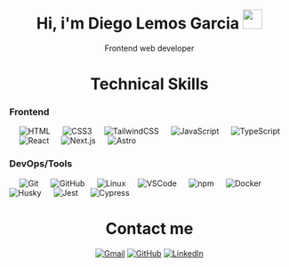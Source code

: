 <h1 align="center">Hi, i'm Diego Lemos Garcia <img
src="https://media.giphy.com/media/hvRJCLFzcasrR4ia7z/giphy.gif" width="35"></h1>
<p align="center">Frontend web developer </p>

<h1 align="center">Technical Skills</h1>

### <p>Frontend</p>
<p> 
  &emsp; 
  <img alt="HTML" src="https://img.shields.io/badge/HTML5%20-%23E34F26.svg?logo=html5&logoColor=white">
  &emsp; 
  <img alt="CSS3" src="https://img.shields.io/badge/css3-%231572B6.svg?&logo=css3&logoColor=white">
  &emsp;
  <img alt="TailwindCSS" src="https://img.shields.io/badge/tailwindcss-%2306B6D4.svg?&logo=tailwind-css&logoColor=white">
  &emsp;
  <img alt="JavaScript" src="https://img.shields.io/badge/javascript-%23F7DF1E.svg?&logo=javascript&logoColor=black">
  &emsp;
  <img alt="TypeScript" src="https://img.shields.io/badge/typescript-%23007ACC.svg?&logo=typescript&logoColor=white">
  &emsp;
  <img alt="React" src="https://img.shields.io/badge/react-%2320232a.svg?&logo=react&logoColor=%2361DAFB">
  &emsp;
  <img alt="Next.js" src="https://img.shields.io/badge/next.js-%23000000.svg?&logo=next.js&logoColor=white">
  &emsp;
  <img alt="Astro" src="https://img.shields.io/badge/astro-%23BC52EE.svg?&logo=astro&logoColor=white">
</p>

### <p>DevOps/Tools</p>
<p> 
  &emsp; 
  <img alt="Git" src="https://img.shields.io/badge/git-%23F05032.svg?&logo=git&logoColor=white">
  &emsp; 
  <img alt="GitHub" src="https://img.shields.io/badge/github-%23121011.svg?&logo=github&logoColor=white">
  &emsp;
  <img alt="Linux" src="https://img.shields.io/badge/linux-%23FCC624.svg?&logo=linux&logoColor=black">
  &emsp;
  <img alt="VSCode" src="https://img.shields.io/badge/vscode-%23007ACC.svg?&logo=visual-studio-code&logoColor=white">
  &emsp;
  <img alt="npm" src="https://img.shields.io/badge/npm-%23CB3837.svg?&logo=npm&logoColor=white">
  &emsp;
  <img alt="Docker" src="https://img.shields.io/badge/docker-%230db7ed.svg?&logo=docker&logoColor=white">
  &emsp;
  <img alt="Husky" src="https://img.shields.io/badge/husky-%23000000.svg?&logo=husky&logoColor=white">
  &emsp;
  <img alt="Jest" src="https://img.shields.io/badge/jest-%23C21325.svg?&logo=jest&logoColor=white">
  &emsp;
  <img alt="Cypress" src="https://img.shields.io/badge/cypress-%2300467C.svg?&logo=cypress&logoColor=white">
</p>

<h1 align="center">Contact me</h1>

<p align="center">
	<a href="mailto:diegolemosgarcia@gmail.com"><img src="https://img.icons8.com/bubbles/50/000000/gmail.png" alt="Gmail"/></a>
	<a href="https://github.com/lemosdg"><img src="https://img.icons8.com/bubbles/50/000000/github.png" alt="GitHub"/></a>
	<a href="https://www.linkedin.com/in/diego-lemos-garcia-9b1933243/)"><img src="https://img.icons8.com/bubbles/50/000000/linkedin.png" alt="LinkedIn"/></a>
</p>
